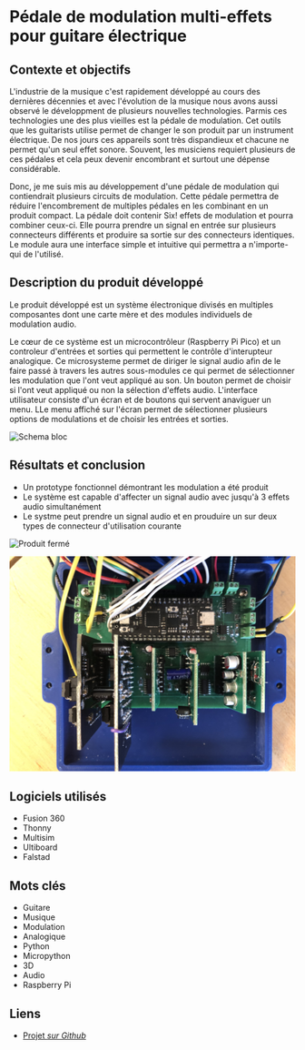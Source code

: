 # Pédale de modulation multi-effets pour guitare électrique

## Contexte et objectifs

L'industrie de la musique c'est rapidement développé au cours des dernières décennies et avec l'évolution de la musique nous avons aussi observé le développment de plusieurs nouvelles technologies. Parmis ces technologies une des plus vieilles est la pédale de modulation. Cet outils que les guitarists utilise permet de changer le son produit par un instrument électrique. De nos jours ces appareils sont très dispandieux et chacune ne permet qu'un seul effet sonore. Souvent, les musiciens requiert plusieurs de ces pédales et cela peux devenir encombrant et surtout une dépense considérable. 

Donc, je me suis mis au développement d'une pédale de modulation qui contiendrait plusieurs circuits de modulation. Cette pédale permettra de réduire l'encombrement de multiples pédales en les combinant en un produit compact. La pédale doit contenir Six! effets de modulation et pourra combiner ceux-ci. Elle pourra prendre un signal en entrée sur plusieurs connecteurs différents et produire sa sortie sur des connecteurs identiques. Le module aura une interface simple et intuitive qui permettra a n'importe-qui de l'utilisé.

## Description du produit développé

Le produit développé est un système électronique divisés en multiples composantes dont une carte mère et des modules individuels de modulation audio. 

Le cœur de ce système est un microcontrôleur (Raspberry Pi Pico) et un controleur d'entrées et sorties qui permettent le contrôle d'interupteur analogique. Ce microsysteme permet de diriger le signal audio afin de le faire passé à travers les autres sous-modules ce qui permet de sélectionner les modulation que l'ont veut appliqué au son. Un bouton permet  de choisir si l'ont veut appliqué ou non la sélection d'effets audio. L'interface utilisateur consiste d'un écran et de boutons qui servent anaviguer un menu. LLe menu affiché sur l'écran permet de sélectionner plusieurs options de modulations et de choisir les entrées et sorties.


![Schema bloc](medias/Schema/Schéma_1.png)

## Résultats et conclusion

- Un prototype fonctionnel démontrant les modulation a été produit
- Le système est capable d'affecter un signal audio avec jusqu'à 3 effets audio simultanément
- Le systme peut prendre un signal audio et en prouduire un sur deux types de connecteur d'utilisation courante

![Produit fermé](medias/Photos/Réalisation.JPG)


![Produit ouvert](medias/Photos/Boitier_ouvert.JPG)

## Logiciels utilisés

- Fusion 360
- Thonny
- Multisim
- Ultiboard
- Falstad

## Mots clés

- Guitare
- Musique
- Modulation
- Analogique
- Python
- Micropython
- 3D
- Audio
- Raspberry Pi

## Liens 

- [Projet  *sur Github*](https://github.com/Boule-mods/Mad-Mods)
